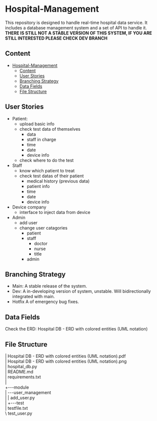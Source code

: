 # Hospital-Management
This repository is designed to handle real-time hospital data service.
It includes a database management system and a set of API to handle it.
**THERE IS STILL NOT A STABLE VERSION OF THIS SYSTEM, IF YOU ARE STILL INTERESTED PLEASE CHECK DEV BRANCH**

## Content
- [Hospital-Management](#hospital-management)
  - [Content](#content)
  - [User Stories](#user-stories)
  - [Branching Strategy](#branching-strategy)
  - [Data Fields](#data-fields)
  - [File Structure](#file-structure)
## User Stories
- Patient:
  - upload basic info
  - check test data of themselves
    - data
    - staff in charge
    - time
    - date
    - device info
  - check where to do the test
- Staff
  - know which patient to treat
  - check test datas of their patient
    - medical history (previous data)
    - patient info
    - time
    - date
    - device info
- Device company
  - interface to inject data from device
- Admin
  - add user
  - change user catagories
    - patient
    - staff
      - doctor
      - nurse
      - title
    - admin


## Branching Strategy
- Main:     A stable release of the system.
- Dev:      A in-developing version of system, unstable. Will bidirectionally integrated with main.
- Hotfix    A of emergency bug fixes. 

## Data Fields
Check the ERD:  Hospital DB - ERD with colored entities (UML notation)

## File Structure
|   Hospital DB - ERD with colored entities (UML notation).pdf  
|   Hospital DB - ERD with colored entities (UML notation).png  
|   hospital_db.py  
|   README.md  
|   requirements.txt  
|  
+---module  
|   \---user_management  
|   |       add_user.py  
|
+---test  
|       testfile.txt  
\       test_user.py  

